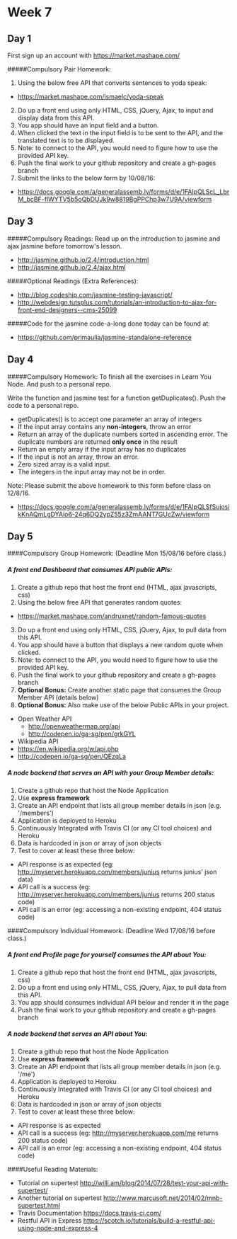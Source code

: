 # Week 7
## Day 1
First sign up an account with https://market.mashape.com/

#####Compulsory Pair Homework:
1. Using the below free API that converts sentences to yoda speak:
  * https://market.mashape.com/ismaelc/yoda-speak
2. Do up a front end using only HTML, CSS, jQuery, Ajax, to input and display data from this API.
3. You app should have an input field and a button.
4. When clicked the text in the input field is to be sent to the API, and the translated text is to be displayed. 
5. Note: to connect to the API, you would need to figure how to use the provided API key.
6. Push the final work to your github repository and create a gh-pages branch
7. Submit the links to the below form by 10/08/16:
  * https://docs.google.com/a/generalassemb.ly/forms/d/e/1FAIpQLScL_LbrM_bcBF-flWYTV5b5oQbDUJk9w8819BgPPChp3w7U9A/viewform

## Day 3
#####Compulsory Readings:
Read up on the introduction to jasmine and ajax jasmine before tomorrow's lesson.
  * http://jasmine.github.io/2.4/introduction.html
  * http://jasmine.github.io/2.4/ajax.html
 
#####Optional Readings (Extra References):
 * http://blog.codeship.com/jasmine-testing-javascript/
 * http://webdesign.tutsplus.com/tutorials/an-introduction-to-ajax-for-front-end-designers--cms-25099

#####Code for the jasmine code-a-long done today can be found at: 
  * https://github.com/primaulia/jasmine-standalone-reference


## Day 4
#####Compulsory Homework:
To finish all the exercises in Learn You Node. And push to a personal repo.

Write the function and jasmine test for a function getDuplicates(). Push the code to a personal repo. 
 * getDuplicates() is to accept one parameter an array of integers 
 * If the input array contains any **non-integers**, throw an error
 * Return an array of the duplicate numbers sorted in ascending error. The duplicate numbers are returned **only once** in the result
 * Return an empty array if the input array has no duplicates
 * If the input is not an array, throw an error.
 * Zero sized array is a valid input.
 * The integers in the input array may not be in order. 

Note: Please submit the above homework to this form before class on 12/8/16.
  * https://docs.google.com/a/generalassemb.ly/forms/d/e/1FAIpQLSfSujosikKnAQmLgDYAio6-24q6DQ2ypZ55z3ZmAANT7GUcZw/viewform


## Day 5
####Compulsory Group Homework: (Deadline Mon 15/08/16 before class.)

##### A front end Dashboard that consumes API public APIs:
1. Create a github repo that host the front end (HTML, ajax javascripts, css)
2. Using the below free API that generates random quotes:
  * https://market.mashape.com/andruxnet/random-famous-quotes
3. Do up a front end using only HTML, CSS, jQuery, Ajax, to pull data from this API.
4. You app should have a button that displays a new random quote when clicked.
5. Note: to connect to the API, you would need to figure how to use the provided API key.
6. Push the final work to your github repository and create a gh-pages branch
7. **Optional Bonus:** Create another static page that consumes the Group Member API (details below)
8. **Optional Bonus:** Also make use of the below Public APIs in your project.
  * Open Weather API
    * http://openweathermap.org/api
    * http://codepen.io/ga-sg/pen/grkGYL
  * Wikipedia API
   * https://en.wikipedia.org/w/api.php
   * http://codepen.io/ga-sg/pen/QEzqLa

##### A node backend that serves an API with your Group Member details:
1. Create a github repo that host the Node Application
2. Use **express framework**
3. Create an API endpoint that lists all group member details in json (e.g. '/members')
4. Application is deployed to Heroku
5. Continuously Integrated with Travis CI (or any CI tool choices) and Heroku
6. Data is hardcoded in json or array of json objects
7. Test to cover at least these three below:
  * API response is as expected (eg: http://myserver.herokuapp.com/members/junius returns junius' json data)
  * API call is a success (eg: http://myserver.herokuapp.com/members/junius returns 200 status code)
  * API call is an error (eg: accessing a non-existing endpoint, 404 status code) 


####Compulsory Individual Homework: (Deadline Wed 17/08/16 before class.)

##### A front end Profile page for yourself consumes the API about You:
1. Create a github repo that host the front end (HTML, ajax javascripts, css)
2. Do up a front end using only HTML, CSS, jQuery, Ajax, to pull data from this API.
3. You app should consumes individual API below and render it in the page 
4. Push the final work to your github repository and create a gh-pages branch

##### A node backend that serves an API about You:
1. Create a github repo that host the Node Application
2. Use **express framework**
3. Create an API endpoint that lists all group member details in json (e.g. '/me')
4. Application is deployed to Heroku
5. Continuously Integrated with Travis CI (or any CI tool choices) and Heroku
6. Data is hardcoded in json or array of json objects
7. Test to cover at least these three below: 
  * API response is as expected
  * API call is a success (eg: http://myserver.herokuapp.com/me returns 200 status code)
  * API call is an error (eg: accessing a non-existing endpoint, 404 status code) 

####Useful Reading Materials:
  * Tutorial on supertest http://willi.am/blog/2014/07/28/test-your-api-with-supertest/
  * Another tutorial on supertest http://www.marcusoft.net/2014/02/mnb-supertest.html
  * Travis Documentation https://docs.travis-ci.com/
  * Restful API in Express https://scotch.io/tutorials/build-a-restful-api-using-node-and-express-4
